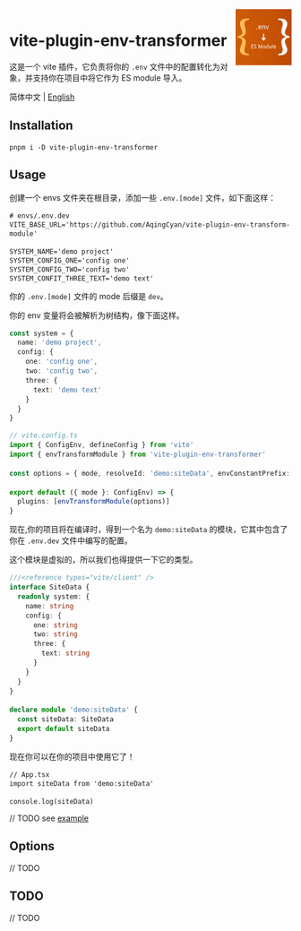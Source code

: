 <img src="./assets/logo.png" alt="logo of vite-plugin-env-transformer repository" width="100" height="100" align="right" />

# vite-plugin-env-transformer

这是一个 vite 插件，它负责将你的 `.env` 文件中的配置转化为对象，并支持你在项目中将它作为 ES module 导入。

简体中文 | [English](./README.md)

## Installation

```
pnpm i -D vite-plugin-env-transformer
```

## Usage

创建一个 envs 文件夹在根目录，添加一些 `.env.[mode]` 文件，如下面这样：

```dotenv
# envs/.env.dev
VITE_BASE_URL='https://github.com/AqingCyan/vite-plugin-env-transform-module'

SYSTEM_NAME='demo project'
SYSTEM_CONFIG_ONE='config one'
SYSTEM_CONFIG_TWO='config two'
SYSTEM_CONFIT_THREE_TEXT='demo text'
```

你的 `.env.[mode]` 文件的 mode 后缀是 `dev`。

你的 env 变量将会被解析为树结构，像下面这样。

```ts
const system = {
  name: 'demo project',
  config: {
    one: 'config one',
    two: 'config two',
    three: {
      text: 'demo text'
    }
  }
}
```

```ts
// vite.config.ts
import { ConfigEnv, defineConfig } from 'vite'
import { envTransformModule } from 'vite-plugin-env-transformer'

const options = { mode, resolveId: 'demo:siteData', envConstantPrefix: 'SYSTEM' }

export default ({ mode }: ConfigEnv) => {
  plugins: [envTransformModule(options)]
}
```

现在,你的项目将在编译时，得到一个名为 `demo:siteData` 的模块，它其中包含了你在 `.env.dev` 文件中编写的配置。

这个模块是虚拟的，所以我们也得提供一下它的类型。

```ts
///<reference types="vite/client" />
interface SiteData {
  readonly system: {
    name: string
    config: {
      one: string
      two: string
      three: {
        text: string
      }
    }
  }
}

declare module 'demo:siteData' {
  const siteData: SiteData
  export default siteData
}
```

现在你可以在你的项目中使用它了！

```tsx
// App.tsx
import siteData from 'demo:siteData'

console.log(siteData)
```

// TODO
see [example](./examples/)

## Options
// TODO

## TODO
// TODO
